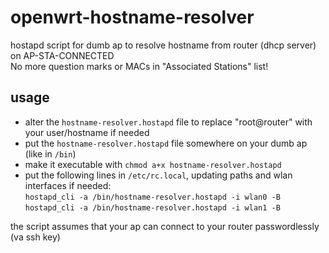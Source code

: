 # openwrt-hostname-resolver
hostapd script for dumb ap to resolve hostname from router (dhcp server) on AP-STA-CONNECTED  
No more question marks or MACs in "Associated Stations" list!

## usage
- alter the `hostname-resolver.hostapd` file to replace "root@router" with your user/hostname if needed 
- put the `hostname-resolver.hostapd` file somewhere on your dumb ap (like in `/bin`)
- make it executable with `chmod a+x hostname-resolver.hostapd`
- put the following lines in `/etc/rc.local`, updating paths and wlan interfaces if needed:  
  `hostapd_cli -a /bin/hostname-resolver.hostapd -i wlan0 -B`  
  `hostapd_cli -a /bin/hostname-resolver.hostapd -i wlan1 -B`

the script assumes that your ap can connect to your router passwordlessly (va ssh key)
